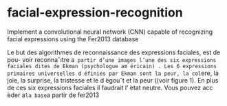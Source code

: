 # facial-expression-recognition
Implement a convolutional neural network (CNN) capable of recognizing facial expressions using the Fer2013 database



Le but des algorithmes de reconnaissance des expressions faciales, est de pou- voir reconnaˆıtre a` partir d’une images l’une des six expressions faciales dites de Ekman (psychologue am ́ericain) . Les 6 expressions primaires universelles d ́efinies par Ekman sont la peur, la col`ere, la joie, la surprise, la tristesse et le d ́egouˆt et la peur ((voir figure 1). En plus de ces six expressions faciales il faudrait l’ ́etat neutre. Vous pouvez acc ́eder a` la base `a partir de fer2013
